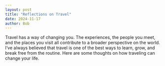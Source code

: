 ```yaml
---
layout: post
title: "Reflections on Travel"
date: 2024-11-17
author: Bob
---
```


Travel has a way of changing you. The experiences, the people you meet, and the places you visit all contribute to a broader perspective on the world. I’ve always believed that travel is one of the best ways to learn, grow, and break free from the routine. Here are some thoughts on how traveling can change your life.
